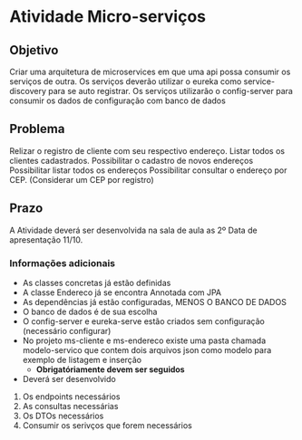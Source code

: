 # Atividade Micro-serviços
## Objetivo
Criar uma arquitetura de microservices em que uma api possa consumir os serviços de outra.
Os serviços deverão utilizar o eureka como service-discovery para se auto registrar.
Os serviços utilizarão o config-server para consumir os dados de configuração com banco de dados

## Problema
Relizar o registro de cliente com seu respectivo endereço.
Listar todos os clientes cadastrados.
Possibilitar o cadastro de novos endereços
Possibilitar listar todos os endereços
Possibilitar consultar o endereço por CEP. (Considerar um CEP por registro)

## Prazo
A Atividade deverá ser desenvolvida na sala de aula as 2º
Data de apresentação 11/10. 

### Informações adicionais
* As classes concretas já estão definidas
* A classe Endereco já se encontra Annotada com JPA
* As dependências já estão configuradas, MENOS O BANCO DE DADOS
* O banco de dados é de sua escolha
* O config-server e eureka-serve estão criados sem configuração (necessário configurar)
* No projeto ms-cliente e ms-endereco existe uma pasta chamada modelo-servico que contem dois arquivos json como modelo para exemplo de listagem e inserção
  * **Obrigatóriamente devem ser seguidos**
* Deverá ser desenvolvido 
1. Os endpoints necessários
2. As consultas necessárias
3. Os DTOs necessários
4. Consumir os serivços que forem necessários

